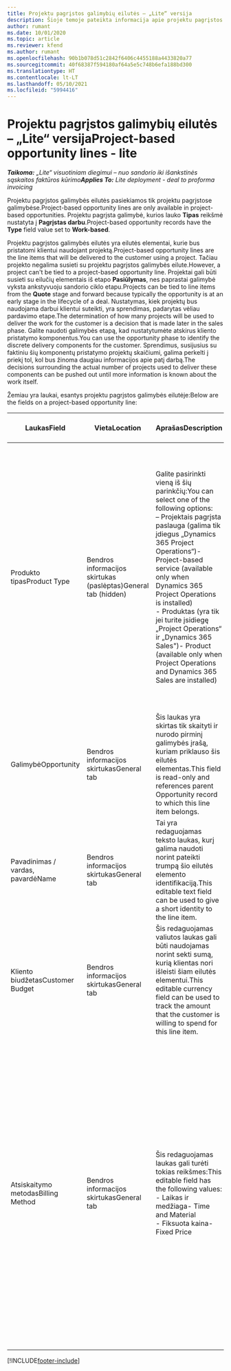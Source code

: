 ```yaml
---
title: Projektu pagrįstos galimybių eilutės – „Lite“ versija
description: Šioje temoje pateikta informacija apie projektu pagrįstos galimybės eilutes. (Pro)
author: rumant
ms.date: 10/01/2020
ms.topic: article
ms.reviewer: kfend
ms.author: rumant
ms.openlocfilehash: 90b1b078d51c2842f6406c4455188a4433820a77
ms.sourcegitcommit: 40f68387f594180af64a5e5c748b6efa188bd300
ms.translationtype: HT
ms.contentlocale: lt-LT
ms.lasthandoff: 05/10/2021
ms.locfileid: "5994416"
---
```

# <a name="project-based-opportunity-lines---lite"></a><span data-ttu-id="b0e65-104">Projektu pagrįstos galimybių eilutės – „Lite“ versija</span><span class="sxs-lookup"><span data-stu-id="b0e65-104">Project-based opportunity lines - lite</span></span>

<span data-ttu-id="b0e65-105">_**Taikoma:** „Lite“ visuotiniam diegimui – nuo sandorio iki išankstinės sąskaitos faktūros kūrimo_</span><span class="sxs-lookup"><span data-stu-id="b0e65-105">_**Applies To:** Lite deployment - deal to proforma invoicing_</span></span>

<span data-ttu-id="b0e65-106">Projektu pagrįstos galimybės eilutės pasiekiamos tik projektu pagrįstose galimybėse.</span><span class="sxs-lookup"><span data-stu-id="b0e65-106">Project-based opportunity lines are only available in project-based opportunities.</span></span> <span data-ttu-id="b0e65-107">Projektu pagrįsta galimybė, kurios lauko **Tipas** reikšmė nustatyta į **Pagrįstas darbu**.</span><span class="sxs-lookup"><span data-stu-id="b0e65-107">Project-based opportunity records have the **Type** field value set to **Work-based**.</span></span>

<span data-ttu-id="b0e65-108">Projektu pagrįstos galimybės eilutės yra eilutės elementai, kurie bus pristatomi klientui naudojant projektą.</span><span class="sxs-lookup"><span data-stu-id="b0e65-108">Project-based opportunity lines are the line items that will be delivered to the customer using a project.</span></span> <span data-ttu-id="b0e65-109">Tačiau projekto negalima susieti su projektu pagrįstos galimybės eilute.</span><span class="sxs-lookup"><span data-stu-id="b0e65-109">However, a project can't be tied to a project-based opportunity line.</span></span> <span data-ttu-id="b0e65-110">Projektai gali būti susieti su eilučių elementais iš etapo **Pasiūlymas**, nes paprastai galimybė vyksta ankstyvuoju sandorio ciklo etapu.</span><span class="sxs-lookup"><span data-stu-id="b0e65-110">Projects can be tied to line items from the **Quote** stage and forward because typically the opportunity is at an early stage in the lifecycle of a deal.</span></span> <span data-ttu-id="b0e65-111">Nustatymas, kiek projektų bus naudojama darbui klientui suteikti, yra sprendimas, padarytas vėliau pardavimo etape.</span><span class="sxs-lookup"><span data-stu-id="b0e65-111">The determination of how many projects will be used to deliver the work for the customer is a decision that is made later in the sales phase.</span></span> <span data-ttu-id="b0e65-112">Galite naudoti galimybės etapą, kad nustatytumėte atskirus kliento pristatymo komponentus.</span><span class="sxs-lookup"><span data-stu-id="b0e65-112">You can use the opportunity phase to identify the discrete delivery components for the customer.</span></span> <span data-ttu-id="b0e65-113">Sprendimus, susijusius su faktiniu šių komponentų pristatymo projektų skaičiumi, galima perkelti į priekį tol, kol bus žinoma daugiau informacijos apie patį darbą.</span><span class="sxs-lookup"><span data-stu-id="b0e65-113">The decisions surrounding the actual number of projects used to deliver these components can be pushed out until more information is known about the work itself.</span></span>

<span data-ttu-id="b0e65-114">Žemiau yra laukai, esantys projektu pagrįstos galimybės eilutėje:</span><span class="sxs-lookup"><span data-stu-id="b0e65-114">Below are the fields on a project-based opportunity line:</span></span>

| <span data-ttu-id="b0e65-115">**Laukas**</span><span class="sxs-lookup"><span data-stu-id="b0e65-115">**Field**</span></span> | <span data-ttu-id="b0e65-116">**Vieta**</span><span class="sxs-lookup"><span data-stu-id="b0e65-116">**Location**</span></span> | <span data-ttu-id="b0e65-117">**Aprašas**</span><span class="sxs-lookup"><span data-stu-id="b0e65-117">**Description**</span></span> | <span data-ttu-id="b0e65-118">**Tolesnis poveikis**</span><span class="sxs-lookup"><span data-stu-id="b0e65-118">**Downstream impact**</span></span> |
| --- | --- | --- | --- |
| <span data-ttu-id="b0e65-119">Produkto tipas</span><span class="sxs-lookup"><span data-stu-id="b0e65-119">Product Type</span></span> | <span data-ttu-id="b0e65-120">Bendros informacijos skirtukas (paslėptas)</span><span class="sxs-lookup"><span data-stu-id="b0e65-120">General tab (hidden)</span></span> | <span data-ttu-id="b0e65-121">Galite pasirinkti vieną iš šių parinkčių:</span><span class="sxs-lookup"><span data-stu-id="b0e65-121">You can select one of the following options:</span></span></br><span data-ttu-id="b0e65-122">– Projektais pagrįsta paslauga (galima tik įdiegus „Dynamics 365 Project Operations“)</span><span class="sxs-lookup"><span data-stu-id="b0e65-122">- Project-based service (available only when Dynamics 365 Project Operations is installed)</span></span></br><span data-ttu-id="b0e65-123">- Produktas (yra tik jei turite įsidiegę „Project Operations“ ir „Dynamics 365 Sales")</span><span class="sxs-lookup"><span data-stu-id="b0e65-123">- Product (available only when Project Operations and Dynamics 365 Sales are installed)</span></span> | <span data-ttu-id="b0e65-124">Šio lauko reikšmė nustatoma kaip **Projektu pagrįsta paslauga**, kai galimybėje kuriate projektu pagrįstos galimybės eilutę pagal projektu pagrįstų eilučių tinklelį.</span><span class="sxs-lookup"><span data-stu-id="b0e65-124">The value of this field is set to **Project-based service** when you create a project-based opportunity line from the project-based lines grid on the Opportunity.</span></span> <br> <span data-ttu-id="b0e65-125">Jei šią reikšmę pakeisite arba perrašysite, projekto funkcijos nebus įjungtos jūsų projektu pagrįstų eilučių elementuose.</span><span class="sxs-lookup"><span data-stu-id="b0e65-125">If you change or override this value, the project functionality won't be enabled on your project-based line items.</span></span> |
| <span data-ttu-id="b0e65-126">Galimybė</span><span class="sxs-lookup"><span data-stu-id="b0e65-126">Opportunity</span></span> | <span data-ttu-id="b0e65-127">Bendros informacijos skirtukas</span><span class="sxs-lookup"><span data-stu-id="b0e65-127">General tab</span></span> | <span data-ttu-id="b0e65-128">Šis laukas yra skirtas tik skaityti ir nurodo pirminį galimybės įrašą, kuriam priklauso šis eilutės elementas.</span><span class="sxs-lookup"><span data-stu-id="b0e65-128">This field is read-only and references parent Opportunity record to which this line item belongs.</span></span> | <span data-ttu-id="b0e65-129">Nėra jokio tolesnio šio lauko poveikio.</span><span class="sxs-lookup"><span data-stu-id="b0e65-129">There is no downstream impact from this field.</span></span> |
| <span data-ttu-id="b0e65-130">Pavadinimas / vardas, pavardė</span><span class="sxs-lookup"><span data-stu-id="b0e65-130">Name</span></span> | <span data-ttu-id="b0e65-131">Bendros informacijos skirtukas</span><span class="sxs-lookup"><span data-stu-id="b0e65-131">General tab</span></span> | <span data-ttu-id="b0e65-132">Tai yra redaguojamas teksto laukas, kurį galima naudoti norint pateikti trumpą šio eilutės elemento identifikaciją.</span><span class="sxs-lookup"><span data-stu-id="b0e65-132">This editable text field can be used to give a short identity to the line item.</span></span> | <span data-ttu-id="b0e65-133">Ši reikšmė perkeliama į pasiūlymo eilutę, kai kuriate pasiūlymą iš šios galimybės.</span><span class="sxs-lookup"><span data-stu-id="b0e65-133">This value is carried over to the quote line when you create a quote from this opportunity.</span></span> |
| <span data-ttu-id="b0e65-134">Kliento biudžetas</span><span class="sxs-lookup"><span data-stu-id="b0e65-134">Customer Budget</span></span> | <span data-ttu-id="b0e65-135">Bendros informacijos skirtukas</span><span class="sxs-lookup"><span data-stu-id="b0e65-135">General tab</span></span> | <span data-ttu-id="b0e65-136">Šis redaguojamas valiutos laukas gali būti naudojamas norint sekti sumą, kurią klientas nori išleisti šiam eilutės elementui.</span><span class="sxs-lookup"><span data-stu-id="b0e65-136">This editable currency field can be used to track the amount that the customer is willing to spend for this line item.</span></span> | <span data-ttu-id="b0e65-137">Ši reikšmė perkeliama į atitinkamą pasiūlymo lauką, kai kuriate pasiūlymą iš šios galimybės.</span><span class="sxs-lookup"><span data-stu-id="b0e65-137">This value is carried over to the corresponding field on the quote line when you create a quote from this opportunity.</span></span> |
| <span data-ttu-id="b0e65-138">Atsiskaitymo metodas</span><span class="sxs-lookup"><span data-stu-id="b0e65-138">Billing Method</span></span> | <span data-ttu-id="b0e65-139">Bendros informacijos skirtukas</span><span class="sxs-lookup"><span data-stu-id="b0e65-139">General tab</span></span> | <span data-ttu-id="b0e65-140">Šis redaguojamas laukas gali turėti tokias reikšmes:</span><span class="sxs-lookup"><span data-stu-id="b0e65-140">This editable field has the following values:</span></span></br><span data-ttu-id="b0e65-141">- Laikas ir medžiaga</span><span class="sxs-lookup"><span data-stu-id="b0e65-141">- Time and Material</span></span></br><span data-ttu-id="b0e65-142">- Fiksuota kaina</span><span class="sxs-lookup"><span data-stu-id="b0e65-142">- Fixed Price</span></span> | <span data-ttu-id="b0e65-143">Ši reikšmė perkeliama į atitinkamą pasiūlymo lauką, kai kuriate pasiūlymą iš šios galimybės.</span><span class="sxs-lookup"><span data-stu-id="b0e65-143">This value is carried over to the corresponding field on the quote line when you create a quote from this opportunity.</span></span> <span data-ttu-id="b0e65-144">Sukūrus pasiūlymo eilutę laukas užrakinamas ir jo negalima keisti.</span><span class="sxs-lookup"><span data-stu-id="b0e65-144">After the quote line is created, the field is locked and can't be changed.</span></span> <span data-ttu-id="b0e65-145">Šiam laukui reikšmę priskirkite kaip įmanoma tiksliau.</span><span class="sxs-lookup"><span data-stu-id="b0e65-145">Assign this field value as accurately as possible.</span></span> <span data-ttu-id="b0e65-146">Jei norite pakeisti šio lauko reikšmę pasiūlymo eilutėje, panaikinkite ir iš naujo sukurkite pasiūlymo eilutę.</span><span class="sxs-lookup"><span data-stu-id="b0e65-146">If you need to change the value of this field on the quote line, delete and re-create the quote line.</span></span> |


[!INCLUDE[footer-include](../../includes/footer-banner.md)]